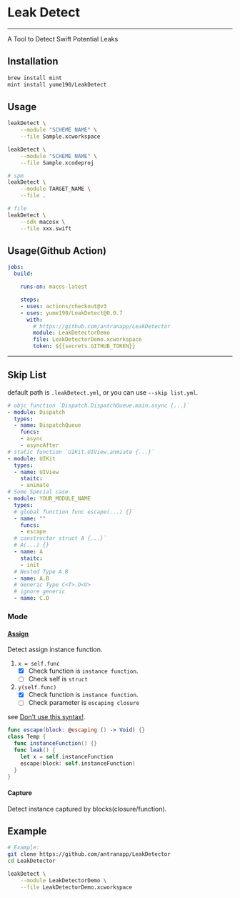 # Leak Detect

---

A Tool to Detect Swift Potential Leaks

## Installation

``` bash
brew install mint
mint install yume190/LeakDetect
```

## Usage

``` bash
leakDetect \
    --module "SCHEME NAME" \
    --file Sample.xcworkspace

leakDetect \
    --module "SCHEME NAME" \
    --file Sample.xcodeproj

# spm
leakDetect \
    --module TARGET_NAME \
    --file .

# file
leakDetect \
    --sdk macosx \
    --file xxx.swift
```

## Usage(Github Action)

```yaml
jobs:
  build:

    runs-on: macos-latest

    steps:
    - uses: actions/checkout@v3
    - uses: yume190/LeakDetect@0.0.7
      with:
        # https://github.com/antranapp/LeakDetector
        module: LeakDetectorDemo
        file: LeakDetectorDemo.xcworkspace
        token: ${{secrets.GITHUB_TOKEN}}
```

---

## Skip List

default path is `.leakDetect.yml`, or you can use `--skip list.yml`.

```yaml
# objc function `Dispatch.DispatchQueue.main.async {...}`
- module: Dispatch
  types:
  - name: DispatchQueue
    funcs:
    - async
    - asyncAfter
# static function `UIKit.UIView.anmiate {...}`
- module: UIKit
  types:
  - name: UIView
    staitc:
    - animate
# Some Special case
- module: YOUR_MODULE_NAME
  types:
  # global function func escape(...) {}`
  - name: ""
    funcs:
    - escape
  # constructor struct A {...}`
  # A(...) {}
  - name: A
    staitc:
    - init
  # Nested Type A.B
  - name: A.B
  # Generic Type C<T>.D<U>
  # ignore generic
  - name: C.D
```

### Mode

#### [Assign](LeakDetectKit/Assign/AssignClosureVisitor.swift)

Detect assign instance function.
1. `x = self.func`
   - [x] Check function is `instance function`.
   - [ ] Check self is `struct`

2. `y(self.func)`
   - [x] Check function is `instance function`.
   - [ ] Check parameter is `escaping closure`

see [Don't use this syntax!](https://www.youtube.com/watch?v=mzsz_Tit1HA).

```swift
func escape(block: @escaping () -> Void) {}
class Temp {
  func instanceFunction() {}
  func leak() {
    let x = self.instanceFunction
    escape(block: self.instanceFunction)
  }
}
```

#### Capture

Detect instance captured by blocks(closure/function).

## Example

```sh
# Example:
git clone https://github.com/antranapp/LeakDetector
cd LeakDetector

leakDetect \
    --module LeakDetectorDemo \
    --file LeakDetectorDemo.xcworkspace
```
